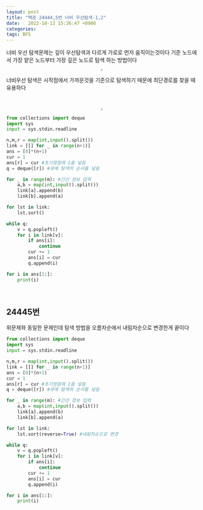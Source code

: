 ```yaml
---
layout: post
title: "백준 24444,5번 너비 우선탐색-1,2"
date:   2022-10-12 15:36:47 +0900
categories:
tags: BFS
---
```


너비 우선 탐색문제는 깊이 우선탐색과 다르게 가로로 먼저 움직이는것이다 기준 노드에서 가장 얕은 노드부터 가장 깊은 노드로 탐색 하는 방법이다

<center>
<img src="https://user-images.githubusercontent.com/80758613/195268219-02f69045-821a-482c-99f3-2a8b663ee603.jpeg" style="zoom:30%;">
</center>

너비우선 탐색은 시작점에서 가까운것을 기준으로 탐색하기 때문에 최단경로를 찾을 때 유용하다

&nbsp;

<center>
<img src="https://user-images.githubusercontent.com/80758613/195268590-f0195815-40e8-4680-a5a4-d38ba3f340ce.jpeg" style="zoom:30%;">
</center>

``` python
from collections import deque
import sys
input = sys.stdin.readline

n,m,r = map(int,input().split())
link = [[] for _ in range(n+1)]
ans = [0]*(n+1)
cur = 1
ans[r] = cur #초기정점에 1을 넣음
q = deque([r]) #큐에 탐색의 순서를 넣음

for _ in range(m): #간선 정보 입력
    a,b = map(int,input().split())
    link[a].append(b)
    link[b].append(a)

for lst in link:
    lst.sort()

while q:
    v = q.popleft()
    for i in link[v]:
        if ans[i]:
            continue
        cur += 1
        ans[i] = cur
        q.append(i)

for i in ans[1:]:
    print(i)
```

&nbsp;

## 24445번 

위문제와 동일한 문제인데 탐색 방법을 오름차순에서 내림차순으로 변경한게 끝이다



``` python
from collections import deque
import sys
input = sys.stdin.readline

n,m,r = map(int,input().split())
link = [[] for _ in range(n+1)]
ans = [0]*(n+1)
cur = 1
ans[r] = cur #초기정점에 1을 넣음
q = deque([r]) #큐에 탐색의 순서를 넣음

for _ in range(m): #간선 정보 입력
    a,b = map(int,input().split())
    link[a].append(b)
    link[b].append(a)

for lst in link:
    lst.sort(reverse=True) #내림차순으로 변경

while q:
    v = q.popleft()
    for i in link[v]:
        if ans[i]:
            continue
        cur += 1
        ans[i] = cur
        q.append(i)

for i in ans[1:]:
    print(i)
```

